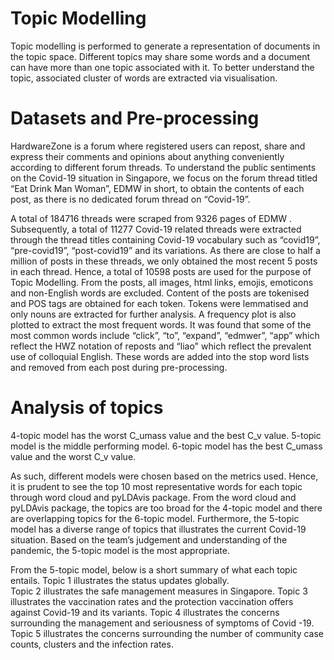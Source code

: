 # Topic Modelling
Topic modelling is performed to generate a representation of documents in the topic space. Different topics may share some words and a document can have more than one topic associated with it. To better understand the topic, associated cluster of words are extracted via visualisation.


# Datasets and Pre-processing
HardwareZone is a forum where registered users can repost, share and express their comments and opinions about anything conveniently according to different forum threads. To understand the public sentiments on the Covid-19 situation in Singapore, we focus on the forum thread titled “Eat Drink Man Woman”, EDMW in short, to obtain the contents of each post, as there is no dedicated forum thread on “Covid-19”. 

A total of 184716 threads were scraped from 9326 pages of EDMW . Subsequently, a total of 11277 Covid-19 related threads were extracted through the thread titles containing Covid-19 vocabulary such as “covid19”, “pre-covid19”, “post-covid19” and its variations. As there are close to half a million of posts in these threads, we only obtained the most recent 5 posts in each thread. Hence, a total of 10598 posts are used for the purpose of Topic Modelling. From the posts, all images, html links, emojis, emoticons and non-English words are excluded. Content of the posts are tokenised and POS tags are obtained for each token. Tokens were lemmatised and only nouns are extracted for further analysis. A frequency plot is also plotted to extract the most frequent words. It was found that some of the most common words include “click”, “to”, “expand”, “edmwer”, “app” which reflect the HWZ notation of reposts and “liao" which reflect the prevalent use of colloquial English. These words are added into the stop word lists and removed from each post during pre-processing.


# Analysis of topics
4-topic model has the worst C_umass value and the best C_v value. 
5-topic model is the middle performing model.
6-topic model has the best C_umass value and the worst C_v value. 

As such, different models were chosen based on the metrics used. Hence, it is prudent to see the top 10 most representative words for each topic through word cloud and pyLDAvis package. From the word cloud and pyLDAvis package, the topics are too broad for the 4-topic model and there are overlapping topics for the 6-topic model. Furthermore, the 5-topic model has a diverse range of topics that illustrates the current Covid-19 situation. Based on the team’s judgement and understanding of the pandemic, the 5-topic model is the most appropriate. 

From the 5-topic model, below is a short summary of what each topic entails.
Topic 1 illustrates the status updates globally.  
Topic 2 illustrates the safe management measures in Singapore.
Topic 3 illustrates the vaccination rates and the protection vaccination offers against Covid-19 and its variants.
Topic 4 illustrates the concerns surrounding the management and seriousness of symptoms of Covid -19.
Topic 5 illustrates the concerns surrounding the number of community case counts, clusters and the infection rates.  

